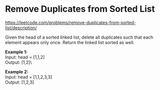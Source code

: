 # Remove Duplicates from Sorted List
https://leetcode.com/problems/remove-duplicates-from-sorted-list/description/

Given the head of a sorted linked list, delete all duplicates such that each element appears only once. Return the linked list sorted as well.

<b>Example 1:</b>\
Input: head = [1,1,2]\
Output: [1,2]\

<b>Example 2:</b>\
Input: head = [1,1,2,3,3]\
Output: [1,2,3]